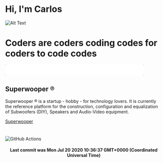 # Hi, I'm Carlos

![Alt Text](https://github.com/E2517/e2517/blob/master/background.gif)

# Coders are coders coding codes for coders to code codes

![Alt Text](https://github.com/E2517/e2517/blob/master/welcome.gif)

## Superwooper ®

Superwooper ® is a startup - hobby - for technology lovers. It is currently the reference platform for the construction, configuration and equalization of Subwoofers (DIY), Speakers and Audio-Video equipment.

[Superwooper](http://www.superwooper.com)

#

![GitHub Actions](https://github.com/E2517/e2517/workflows/GitHub%20Actions/badge.svg)

<h4 align="center">Last commit was Mon Jul 20 2020 10:36:37 GMT+0000 (Coordinated Universal Time)</h4>
